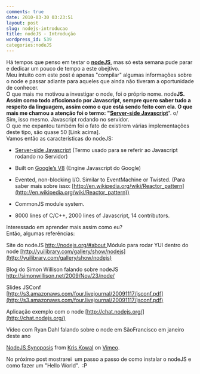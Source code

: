 ```yaml
---
comments: true
date: 2010-03-30 03:23:51
layout: post
slug: nodejs-introducao
title: nodeJS - Introdução
wordpress_id: 539
categories:nodeJS
---
```


Há tempos que penso em testar o [**nodeJS**](http://nodejs.org/), mas só esta semana pude parar e dedicar um pouco de tempo a este obejtivo.  
Meu intuito com este post é apenas "compilar" algumas informações sobre o node e passar adiante para aqueles que ainda não tiveram a oportunidade de conhecer.  
O que mais me motivou a investigar o node, foi o próprio nome. node**JS.  
**Assim como todo aficcionado por Javascript, sempre quero saber tudo a respeito da linguagem, assim como o que está sendo feito com ela.
O que mais me chamou a atenção foi o termo: "**[Server-side Javascript](http://en.wikipedia.org/wiki/Server-side_JavaScript)**". o/  
Sim, isso mesmo. Javascript rodando no servidor.  
O que me expantou também foi o fato de existirem várias implementações deste tipo, são quase 50 [Link acima].  
Vamos então as características do nodeJS:  

  * [Server-side Javascript](http://en.wikipedia.org/wiki/Server-side_JavaScript) (Termo usado para se referir ao Javascript rodando no Servidor)

	
  * Built on [Google’s V8](http://code.google.com/p/v8/) (Engine Javascript do Google)

	
  * Evented, non-blocking I/O. Similar to EventMachine or Twisted. (Para saber mais sobre isso: [http://en.wikipedia.org/wiki/Reactor_pattern](http://en.wikipedia.org/wiki/Reactor_pattern))

	
  * CommonJS module system.

	
  * 8000 lines of C/C++, 2000 lines of Javascript, 14 contributors.

Interessado em aprender mais assim como eu?  
Então, algumas referências:  

Site do nodeJS
[http://nodejs.org/#about
](http://nodejs.org/#about)
Módulo para rodar YUI dentro do node
[http://yuilibrary.com/gallery/show/nodejs](http://yuilibrary.com/gallery/show/nodejs)

[ ](http://yuilibrary.com/gallery/show/nodejs)

Blog do Simon Willison falando sobre nodeJS[
http://simonwillison.net/2009/Nov/23/node/
](http://yuilibrary.com/gallery/show/nodejs)

Slides JSConf
[http://s3.amazonaws.com/four.livejournal/20091117/jsconf.pdf](http://s3.amazonaws.com/four.livejournal/20091117/jsconf.pdf)

[ ](http://yuilibrary.com/gallery/show/nodejs)

Aplicação exemplo com o node
[http://chat.nodejs.org/](http://chat.nodejs.org/)

Vídeo com Ryan Dahl falando sobre o node em SãoFrancisco em janeiro deste ano

[NodeJS Synoposis](http://vimeo.com/9968301) from [Kris Kowal](http://vimeo.com/user2924382) on [Vimeo](http://vimeo.com).

No próximo post mostrarei  um passo a passo de como instalar o nodeJS e como fazer um "Hello World".  :P
